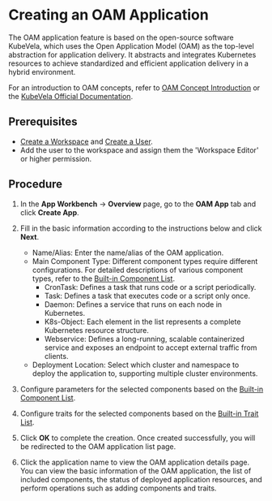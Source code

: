# Creating an OAM Application

The OAM application feature is based on the open-source software KubeVela, which uses the Open Application Model (OAM) as the top-level abstraction for application delivery. It abstracts and integrates Kubernetes resources to achieve standardized and efficient application delivery in a hybrid environment.

For an introduction to OAM concepts, refer to [OAM Concept Introduction](concept.md) or the [KubeVela Official Documentation](http://kubevela.net/docs/v1.2/).

## Prerequisites

- [Create a Workspace](../../../ghippo/user-guide/workspace/workspace.md) and [Create a User](../../../ghippo/user-guide/access-control/user.md/).
- Add the user to the workspace and assign them the 'Workspace Editor' or higher permission.

## Procedure

1. In the __App Workbench__ -> __Overview__ page, go to the __OAM App__ tab and click __Create App__.


2. Fill in the basic information according to the instructions below and click __Next__.

    - Name/Alias: Enter the name/alias of the OAM application.
    - Main Component Type: Different component types require different configurations. For detailed descriptions of various component types, refer to the [Built-in Component List](https://kubevela.io/en/docs/end-user/components/references).
        - CronTask: Defines a task that runs code or a script periodically.
        - Task: Defines a task that executes code or a script only once.
        - Daemon: Defines a service that runs on each node in Kubernetes.
        - K8s-Object: Each element in the list represents a complete Kubernetes resource structure.
        - Webservice: Defines a long-running, scalable containerized service and exposes an endpoint to accept external traffic from clients.
    - Deployment Location: Select which cluster and namespace to deploy the application to, supporting multiple cluster environments.


3. Configure parameters for the selected components based on the [Built-in Component List](https://kubevela.io/en/docs/end-user/components/references).


4. Configure traits for the selected components based on the [Built-in Trait List](https://kubevela.io/en/docs/end-user/traits/references).


5. Click __OK__ to complete the creation. Once created successfully, you will be redirected to the OAM application list page.


6. Click the application name to view the OAM application details page. You can view the basic information of the OAM application, the list of included components, the status of deployed application resources, and perform operations such as adding components and traits.
